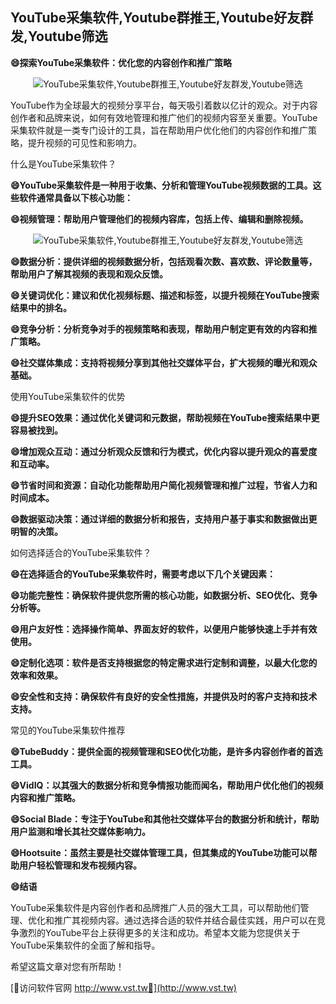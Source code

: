 ## **YouTube采集软件,Youtube群推王,Youtube好友群发,Youtube筛选**

**😄探索YouTube采集软件：优化您的内容创作和推广策略**

 <center><img src="https://vst.tw/MP4/tuiguang/png/3.png" alt="YouTube采集软件,Youtube群推王,Youtube好友群发,Youtube筛选"></center>

YouTube作为全球最大的视频分享平台，每天吸引着数以亿计的观众。对于内容创作者和品牌来说，如何有效地管理和推广他们的视频内容至关重要。YouTube采集软件就是一类专门设计的工具，旨在帮助用户优化他们的内容创作和推广策略，提升视频的可见性和影响力。

什么是YouTube采集软件？

**😄YouTube采集软件是一种用于收集、分析和管理YouTube视频数据的工具。这些软件通常具备以下核心功能：**

**😄视频管理：帮助用户管理他们的视频内容库，包括上传、编辑和删除视频。**

 <center><img src="https://vst.tw/MP4/tuiguang/png/8.png" alt="YouTube采集软件,Youtube群推王,Youtube好友群发,Youtube筛选"></center>

**😄数据分析：提供详细的视频数据分析，包括观看次数、喜欢数、评论数量等，帮助用户了解其视频的表现和观众反馈。**

**😄关键词优化：建议和优化视频标题、描述和标签，以提升视频在YouTube搜索结果中的排名。**

**😄竞争分析：分析竞争对手的视频策略和表现，帮助用户制定更有效的内容和推广策略。**

**😄社交媒体集成：支持将视频分享到其他社交媒体平台，扩大视频的曝光和观众基础。**

使用YouTube采集软件的优势

**😄提升SEO效果：通过优化关键词和元数据，帮助视频在YouTube搜索结果中更容易被找到。**

**😄增加观众互动：通过分析观众反馈和行为模式，优化内容以提升观众的喜爱度和互动率。**

**😄节省时间和资源：自动化功能帮助用户简化视频管理和推广过程，节省人力和时间成本。**

**😄数据驱动决策：通过详细的数据分析和报告，支持用户基于事实和数据做出更明智的决策。**

如何选择适合的YouTube采集软件？

**😄在选择适合的YouTube采集软件时，需要考虑以下几个关键因素：**

**😄功能完整性：确保软件提供您所需的核心功能，如数据分析、SEO优化、竞争分析等。**

**😄用户友好性：选择操作简单、界面友好的软件，以便用户能够快速上手并有效使用。**

**😄定制化选项：软件是否支持根据您的特定需求进行定制和调整，以最大化您的效率和效果。**

**😄安全性和支持：确保软件有良好的安全性措施，并提供及时的客户支持和技术支持。**

常见的YouTube采集软件推荐

**😄TubeBuddy：提供全面的视频管理和SEO优化功能，是许多内容创作者的首选工具。**

**😄VidIQ：以其强大的数据分析和竞争情报功能而闻名，帮助用户优化他们的视频内容和推广策略。**

**😄Social Blade：专注于YouTube和其他社交媒体平台的数据分析和统计，帮助用户监测和增长其社交媒体影响力。**

**😄Hootsuite：虽然主要是社交媒体管理工具，但其集成的YouTube功能可以帮助用户轻松管理和发布视频内容。**

**😄结语**

YouTube采集软件是内容创作者和品牌推广人员的强大工具，可以帮助他们管理、优化和推广其视频内容。通过选择合适的软件并结合最佳实践，用户可以在竞争激烈的YouTube平台上获得更多的关注和成功。希望本文能为您提供关于YouTube采集软件的全面了解和指导。

希望这篇文章对您有所帮助！


[👻访问软件官网 http://www.vst.tw👻](http://www.vst.tw)
